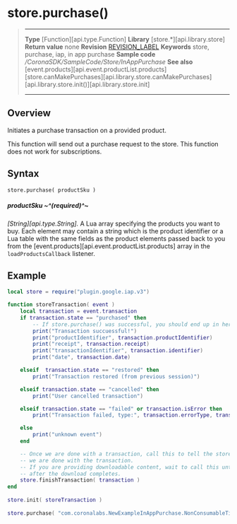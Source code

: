 
# store.purchase()

> --------------------- ------------------------------------------------------------------------------------------
> __Type__              [Function][api.type.Function]
> __Library__           [store.*][api.library.store]
> __Return value__      none
> __Revision__          [REVISION_LABEL](REVISION_URL)
> __Keywords__          store, purchase, iap, in app purchase
> __Sample code__       */CoronaSDK/SampleCode/Store/InAppPurchase*
> __See also__          [event.products][api.event.productList.products]<br/>[store.canMakePurchases][api.library.store.canMakePurchases]<br/>[api.library.store.init()][api.library.store.init]
> --------------------- ------------------------------------------------------------------------------------------


## Overview

Initiates a purchase transaction on a provided product.

This function will send out a purchase request to the store.  This function does not work for subscriptions.

## Syntax

	store.purchase( productSku )

##### productSku ~^(required)^~
_[String][api.type.String]._ A Lua array specifying the products you want to buy. Each element may contain a string which is the product identifier or a Lua table with the same fields as the product elements passed back to you from the [event.products][api.event.productList.products] array in the `loadProductsCallback` listener.

## Example

`````lua
local store = require("plugin.google.iap.v3")

function storeTransaction( event )
    local transaction = event.transaction
    if transaction.state == "purchased" then
        -- If store.purchase() was successful, you should end up in here for each product you buy.
        print("Transaction succuessful!")
        print("productIdentifier", transaction.productIdentifier)
        print("receipt", transaction.receipt)
        print("transactionIdentifier", transaction.identifier)
        print("date", transaction.date)

    elseif  transaction.state == "restored" then
        print("Transaction restored (from previous session)")

    elseif transaction.state == "cancelled" then
        print("User cancelled transaction")

    elseif transaction.state == "failed" or transaction.isError then
        print("Transaction failed, type:", transaction.errorType, transaction.errorString)

    else
        print("unknown event")
    end

    -- Once we are done with a transaction, call this to tell the store
    -- we are done with the transaction.
    -- If you are providing downloadable content, wait to call this until
    -- after the download completes.
    store.finishTransaction( transaction )
end
 
store.init( storeTransaction )
 
store.purchase( "com.coronalabs.NewExampleInAppPurchase.NonConsumableTier1" )
`````
